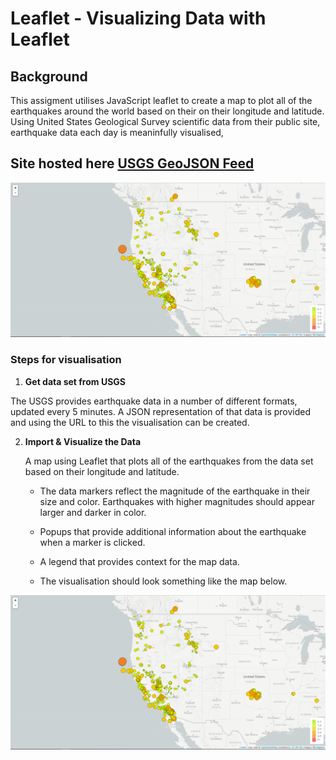 # Leaflet - Visualizing Data with Leaflet

## Background
This assigment utilises JavaScript leaflet to create a map to plot all of the earthquakes around the world based on their on their longitude and latitude. Using United States Geological Survey scientific data from their public site, earthquake data each day is meaninfully visualised,

## Site hosted here [USGS GeoJSON Feed](http://earthquake.usgs.gov/earthquakes/feed/v1.0/geojson.php)
![2-BasicMap](Images/2-BasicMap.png)


### Steps for visualisation

1. **Get data set from USGS**

The USGS provides earthquake data in a number of different formats, updated every 5 minutes. A JSON representation of that data is provided and using the URL to this the visualisation can be created.

   
2. **Import & Visualize the Data**

   A map using Leaflet that plots all of the earthquakes from the data set based on their longitude and latitude.

   * The data markers reflect the magnitude of the earthquake in their size and color. Earthquakes with higher magnitudes should appear larger and darker in color.

   * Popups that provide additional information about the earthquake when a marker is clicked.

   * A legend that provides context for the map data.

   * The visualisation should look something like the map below.

![2-BasicMap](Images/2-BasicMap.png)





